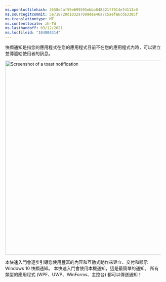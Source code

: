 ```yaml
---
ms.openlocfilehash: 3658e4af59e699595ebba848321ff914e7d113a0
ms.sourcegitcommit: 5e718720d1032a7089dea46a7c5aefa6cda3385f
ms.translationtype: MT
ms.contentlocale: zh-TW
ms.lasthandoff: 03/12/2021
ms.locfileid: "104804314"
---
```

快顯通知是指您的應用程式在您的應用程式目前不在您的應用程式內時，可以建立並傳遞給使用者的訊息。

<img src="../images/toast-notification.png" width="628" alt="Screenshot of a toast notification"/>

本快速入門會逐步引導您使用豐富的內容和互動式動作來建立、交付和顯示 Windows 10 快顯通知。 本快速入門會使用本機通知，這是最簡單的通知。 所有類型的應用程式 (WPF、UWP、WinForms、主控台) 都可以傳送通知！